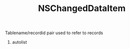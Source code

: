 ﻿---
uid: crmscript_ref_NSChangedDataItem
title: NSChangedDataItem
intellisense: Void.NSChangedDataItem
keywords: NSChangedDataItem
so.topic: reference
---

Tablename/recordid pair used to refer to records

1. autolist 

